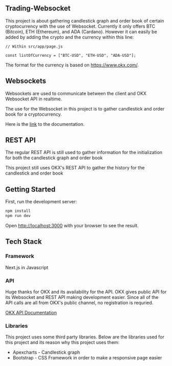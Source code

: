 ## Trading-Websocket

This project is about gathering candlestick graph and order book of certain cryptocurrency with the use of Websocket. Currently it only offers BTC (Bitcoin), ETH (Ethereum), and ADA (Cardano). However it can easily be added by adding the crypto and the currency within this line: 

```
// Within src/app/page.js

const listOfCurrency = ["BTC-USD", "ETH-USD", "ADA-USD"];
```

The format for the currency is based on https://www.okx.com/.

## Websockets

Websockets are used to communicate between the client and OKX Websocket API in realtime.

The use for the Websocket in this project is to gather candlestick and order book for a cryptocurrency.

Here is the [link](https://www.okx.com/docs-v5/en/#overview) to the documentation.

## REST API

The regular REST API is still used to gather information for the initialization for both the candlestick graph and order book

This project still uses OKX's REST API to gather the history for the candlestick and order book

## Getting Started

First, run the development server:

```bash
npm install
npm run dev
```

Open [http://localhost:3000](http://localhost:3000) with your browser to see the result.

## Tech Stack

### Framework
Next.js in Javascript

### API
Huge thanks for OKX and its availability for the API. OKX gives public API for its Websocket and REST API making development easier. Since all of the API calls are all from OKX's public channel, no registration is requried.

[OKX API Documentation](https://www.okx.com/docs-v5/en/#overview)

### Libraries
This project uses some third party libraries. Below are the libraries used for this project and its reason why this project uses them:

- Apexcharts - Candlestick graph
- Bootstrap - CSS Framework in order to make a responsive page easier